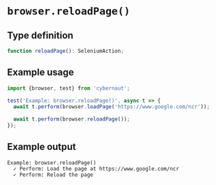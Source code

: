 # `browser.reloadPage()`

## Type definition

```ts
function reloadPage(): SeleniumAction;
```

## Example usage

```ts
import {browser, test} from 'cybernaut';

test('Example: browser.reloadPage()', async t => {
  await t.perform(browser.loadPage('https://www.google.com/ncr'));

  await t.perform(browser.reloadPage());
});
```

## Example output

```fundamental
Example: browser.reloadPage()
  ✓ Perform: Load the page at https://www.google.com/ncr
  ✓ Perform: Reload the page
```
